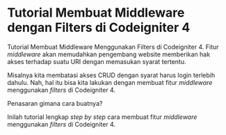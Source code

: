 # Tutorial Membuat Middleware dengan Filters di Codeigniter 4

Tutorial Membuat Middleware Menggunakan Filters di Codeigniter 4. Fitur <em>middleware</em> akan memudahkan pengembang website memberikan hak akses terhadap suatu URI dengan memasukan syarat tertentu.

Misalnya kita membatasi akses CRUD dengan syarat harus login terlebih dahulu. Nah, hal itu bisa kita lakukan dengan membuat fitur <em>middleware </em>menggunakan <em>filters </em>di Codeigniter 4.
  
Penasaran gimana cara buatnya?
  
Inilah tutorial lengkap <em>step by step</em> cara membuat fitur <em>middleware </em>menggunakan <em>filters </em>di Codeigniter 4.
